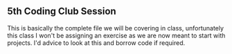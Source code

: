 ## 5th Coding Club Session
This is basically the complete file we will be covering in class, unfortunately this class I won't be assigning an exercise as we are now meant to start with projects. I'd advice to look at this and borrow code if required. 